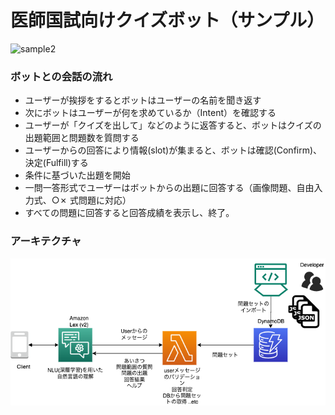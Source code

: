 # 医師国試向けクイズボット（サンプル）

![sample2](./docs/sample1.gif)

### ボットとの会話の流れ

- ユーザーが挨拶をするとボットはユーザーの名前を聞き返す
- 次にボットはユーザーが何を求めているか（Intent）を確認する
- ユーザーが「クイズを出して」などのように返答すると、ボットはクイズの出題範囲と問題数を質問する
- ユーザーからの回答により情報(slot)が集まると、ボットは確認(Confirm)、決定(Fulfill)する
- 条件に基づいた出題を開始
- 一問一答形式でユーザーはボットからの出題に回答する（画像問題、自由入力式、○✗ 式問題に対応）
- すべての問題に回答すると回答成績を表示し、終了。

### アーキテクチャ

![birdview](./docs/quizbot.drawio.png)
